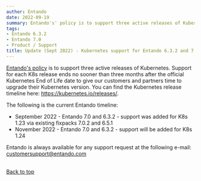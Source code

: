 ```yaml
---
author: Entando
date: 2022-09-19
summary: Entando's' policy is to support three active releases of Kubernetes. Support for each K8s release ends no sooner than three months after the official Kubernetes End of Life date to give our customers and partners time to upgrade their Kubernetes version. The following is the current Entando timeline.
tags:
- Entando 6.3.2
- Entando 7.0
- Product / Support
title: Update (Sept 2022) - Kubernetes support for Entando 6.3.2 and 7.0
---
```


<p><a href="https://www.entando.com/page/en/eosl">Entando's policy</a> is to support three active releases of Kubernetes. Support for each K8s release ends no sooner than three months after the official Kubernetes End of Life date to give our customers and partners time to upgrade their Kubernetes version. You can find the Kubernetes release timeline here: <a href="https://kubernetes.io/releases/" target="_blank">https://kubernetes.io/releases/</a>.</p>

<p>The following is the current Entando timeline:</p>

<ul>
	<li>September 2022 - Entando 7.0 and 6.3.2 - support was added for K8s 1.23 via existing fixpacks 7.0.2 and 6.5.1</li>
	<li>November 2022 - Entando 7.0 and 6.3.2 - support will be added for K8s 1.24</li>
</ul>

<p>Entando is always available for any support request at the following e-mail: <a href="mailto:customersupport@entando.com">customersupport@entando.com</a></p>

</span><br><a href="#">Back to top</a></span></p>
